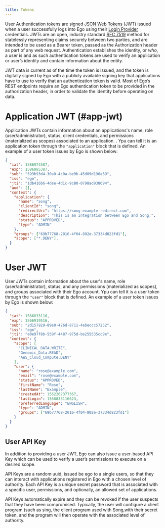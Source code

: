```yaml
---
title: Tokens
---
```


User Authentication tokens are signed [JSON Web Tokens ](http://jwt.io)(JWT) issued when a user successfully logs into Ego using their [Login Provider](/documentation/ego/getting-started/login-providers) credentials.  JWTs are an open, industry standard [RFC 7519](https://tools.ietf.org/rfc/rfc7519.txt) method for statelessly representing claims securely between two parties, and are intended to be used as a Bearer token, passed as the Authorization header as part of any web request. Authentication establishes the identity, or _who_, a user is and as such authentication tokens are used to verify an application or user’s identity and contain information about the entity. 

JWT data is current as of the time the token is issued, and the token is digitally signed by Ego with a publicly available signing key that applications have to use to verify that an authentication token is valid. Most of Ego’s REST endpoints require an Ego authentication token to be provided in the authorization header, in order to validate the identity before operating on data.

# Application JWT (#app-jwt)

Application JWTs contain information about an applications's name, role (user/administrator), status, client credentials, and permissions (materialized as scopes) associated to an application. .  Ypu can tell it is an application token through the `"application"` block that is defined.  An example of a user token issues by Ego is shown below:

```json
{
  "iat": 1586974587,
  "exp": 1586985387,
  "sub": "593b93d4-30a0-4c0a-be9b-45d09d196a39",
  "iss": "ego",
  "jti": "1db416b6-4dee-4d1c-9c80-0798ad938694",
  "aud": [],
  "context": {
    "application": {
      "name": "Song",
      "clientId": "song",
      "redirectUri": "https://song-example-redirect.com",
      "description": "This is an integration between Ego and Song.",
      "status": "APPROVED",
      "type": "ADMIN"
    },
    "groups": ["69b77768-2016-4f04-802e-37334d823fd1"],
    "scope": ["*.DENY"],
  }
}
```

# User JWT

User JWTs contain information about the user's name, role (user/administrator), status, and any permissions (materialized as scopes), and groups associated with their Ego account.  Ypu can tell it is a user token through the `"user"` block that is defined.  An example of a user token issues by Ego is shown below:

```json
{
  "iat": 1566833116,
  "exp": 1566919516,
  "sub": "2d157929-89e0-426d-8711-4abeccc57252",
  "iss": "ego",
  "jti": "e0e97f8b-559f-4487-975d-be255535cc9e",
  "context": {
    "scope": [
      "CLINICAL_DATA.WRITE",
      "Genomic_Data.READ",
      "AWS_Cloud_Compute.DENY"
    ],
    "user": {
      "name": "rose@example.com",
      "email": "rose@example.com",
      "status": "APPROVED",
      "firstName": "Rose",
      "lastName": "Example",
      "createdAt": 1562262377367,
      "lastLogin": 1566833116623,
      "preferredLanguage": "ENGLISH",
      "type": "ADMIN",
      "groups": ["69b77768-2016-4f04-802e-37334d823fd1"]
    }
  }
}
```

## User API Key 
In addition to providing a user JWT, Ego can also issue a user-based API Key which can be used to verify a user’s permissions to execute on a desired scope.

API Keys are a random uuid, issued be ego to a single users, so that they can interact with applications registered in Ego with a chosen level of authority. Each API Key is a unique secret password that is associated with a specific user, permissions, and optionally, an allowed set of applications.

API Keys automatically expire and they can be revoked if the user suspects that they have been compromised. Typically, the user will configure a client program (such as sing, the client program used with Song,with their secret token, and the program will then operate with the associated level of authority.  

